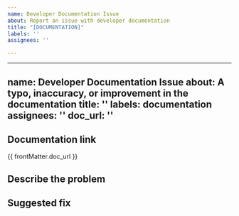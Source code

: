 ```yaml
---
name: Developer Documentation Issue
about: Report an issue with developer documentation
title: "[DOCUMENTATION]"
labels: ''
assignees: ''

---
```


---
name: Developer Documentation Issue
about: A typo, inaccuracy, or improvement in the documentation
title: ''
labels: documentation
assignees: ''
doc_url: ''
---

## Documentation link

{{ frontMatter.doc_url }}

<!--- Where is the documentation with the issue? -->

## Describe the problem

<!--- Is this a typo, stale information, request for improvement, inaccuracy? -->
<!--- Clearly and concisely describe the problem with the documentation -->

## Suggested fix

<!--- If possible, help us by offering a suggested fix to the problem -->
